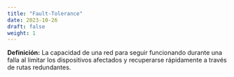 ```yaml
---
title: "Fault-Tolerance"
date: 2023-10-26
draft: false
weight: 1
---
```


**Definición:** La capacidad de una red para seguir funcionando durante una falla al limitar los dispositivos afectados y recuperarse rápidamente a través de rutas redundantes.
